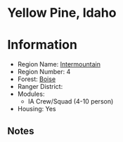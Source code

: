 
Yellow Pine, Idaho
==================
  
# Information  
* Region Name: [Intermountain]()  
* Region Number: 4  
* Forest: [Boise](http://www.fs.usda.gov/boise)  
* Ranger District: []()  
* Modules:  
  - IA Crew/Squad (4-10 person)  
* Housing: Yes  
  
## Notes

